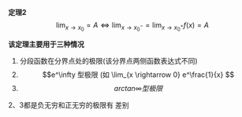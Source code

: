 **定理2**  
$$\lim_{x\rightarrow x_0} = A \Leftrightarrow \lim_{x \rightarrow x_0^- }
= \lim_{x \rightarrow x_0^+}f(x) = A$$


**该定理主要用于三种情况**  
1. 分段函数在分界点处的极限(该分界点两侧函数表达式不同)
2. $$e^\infty 型极限 (如 \lim_{x \rightarrow 0} e^\frac{1}{x} $$
3. $$arctan\infty 型极限$$

2、3都是负无穷和正无穷的极限有 差别